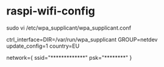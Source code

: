 # raspi-wifi-config

sudo vi /etc/wpa_supplicant/wpa_supplicant.conf

ctrl_interface=DIR=/var/run/wpa_supplicant GROUP=netdev
update_config=1
country=EU

network={
        ssid="*************"
        psk="********"
}
